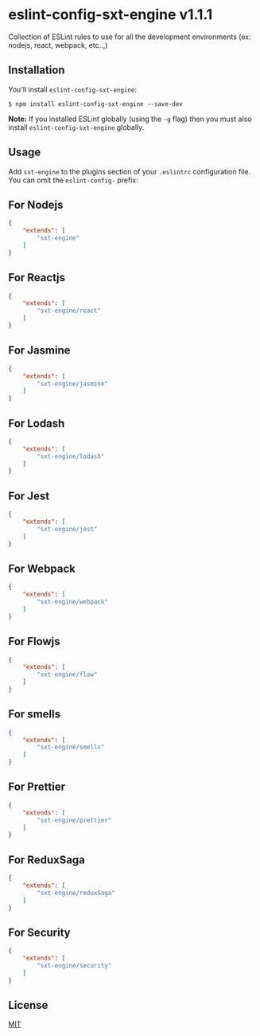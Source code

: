 # eslint-config-sxt-engine v1.1.1
Collection of ESLint rules to use for all the development environments (ex: nodejs, react, webpack, etc..,)

## Installation

You'll install `eslint-config-sxt-engine`:

```
$ npm install eslint-config-sxt-engine --save-dev
```

**Note:** If you installed ESLint globally (using the `-g` flag) then you must also install `eslint-config-sxt-engine` globally.

## Usage

Add `sxt-engine` to the plugins section of your `.eslintrc` configuration file. You can omit the `eslint-config-` prefix:

## For Nodejs

```json
{
    "extends": [
        "sxt-engine"
    ]
}
```

## For Reactjs

```json
{
    "extends": [
        "sxt-engine/react"
    ]
}
```

## For Jasmine

```json
{
    "extends": [
        "sxt-engine/jasmine"
    ]
}
```


## For Lodash 

```json
{
    "extends": [
        "sxt-engine/lodash"
    ]
}
```

## For Jest 

```json
{
    "extends": [
        "sxt-engine/jest"
    ]
}
```

## For Webpack 

```json
{
    "extends": [
        "sxt-engine/webpack"
    ]
}
```

## For Flowjs 

```json
{
    "extends": [
        "sxt-engine/flow"
    ]
}
```

## For smells 

```json
{
    "extends": [
        "sxt-engine/smells"
    ]
}
```

## For Prettier 

```json
{
    "extends": [
        "sxt-engine/prettier"
    ]
}
```

## For ReduxSaga 

```json
{
    "extends": [
        "sxt-engine/reduxSaga"
    ]
}
```

## For Security 

```json
{
    "extends": [
        "sxt-engine/security"
    ]
}
```

## License

[MIT](http://www.opensource.org/licenses/mit-license.php)